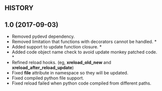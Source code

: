 HISTORY
--------

## 1.0 (2017-09-03)

- Removed pydevd dependency.
- Removed limitation that functions with decorators cannot be handled. *
- Added support to update function closure. *
- Added code object name check to avoid update monkey patched code. *
- Refined reload hooks. (eg, __xreload_old_new__ and __xreload_after_reload_update__)
- Fixed __file__ attribute in namespace so they will be updated.
- Fixed compiled python file support.
- Fixed reload failed when python code compiled from different paths.
